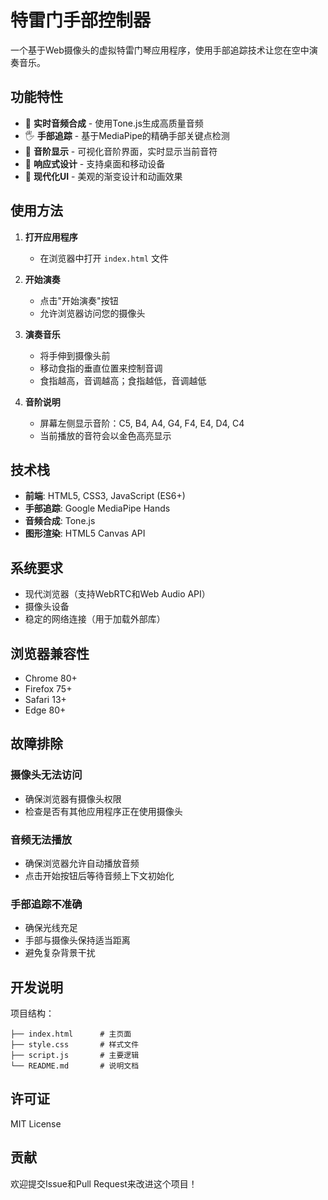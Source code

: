 # 特雷门手部控制器

一个基于Web摄像头的虚拟特雷门琴应用程序，使用手部追踪技术让您在空中演奏音乐。

## 功能特性

- 🎵 **实时音频合成** - 使用Tone.js生成高质量音频
- 🖐️ **手部追踪** - 基于MediaPipe的精确手部关键点检测
- 🎼 **音阶显示** - 可视化音阶界面，实时显示当前音符
- 📱 **响应式设计** - 支持桌面和移动设备
- 🌈 **现代化UI** - 美观的渐变设计和动画效果

## 使用方法

1. **打开应用程序**
   - 在浏览器中打开 `index.html` 文件

2. **开始演奏**
   - 点击"开始演奏"按钮
   - 允许浏览器访问您的摄像头

3. **演奏音乐**
   - 将手伸到摄像头前
   - 移动食指的垂直位置来控制音调
   - 食指越高，音调越高；食指越低，音调越低

4. **音阶说明**
   - 屏幕左侧显示音阶：C5, B4, A4, G4, F4, E4, D4, C4
   - 当前播放的音符会以金色高亮显示

## 技术栈

- **前端**: HTML5, CSS3, JavaScript (ES6+)
- **手部追踪**: Google MediaPipe Hands
- **音频合成**: Tone.js
- **图形渲染**: HTML5 Canvas API

## 系统要求

- 现代浏览器（支持WebRTC和Web Audio API）
- 摄像头设备
- 稳定的网络连接（用于加载外部库）

## 浏览器兼容性

- Chrome 80+
- Firefox 75+
- Safari 13+
- Edge 80+

## 故障排除

### 摄像头无法访问
- 确保浏览器有摄像头权限
- 检查是否有其他应用程序正在使用摄像头

### 音频无法播放
- 确保浏览器允许自动播放音频
- 点击开始按钮后等待音频上下文初始化

### 手部追踪不准确
- 确保光线充足
- 手部与摄像头保持适当距离
- 避免复杂背景干扰

## 开发说明

项目结构：
```
├── index.html      # 主页面
├── style.css       # 样式文件
├── script.js       # 主要逻辑
└── README.md       # 说明文档
```

## 许可证

MIT License

## 贡献

欢迎提交Issue和Pull Request来改进这个项目！
